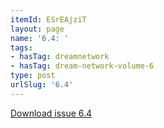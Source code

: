 ```yaml
---
itemId: ESrEAjziT
layout: page
name: '6.4: '
tags:
- hasTag: dreamnetwork
- hasTag: dream-network-volume-6
type: post
urlSlug: '6.4'
---
```

<a href="files/pdfs/Volume_6/6.4-Dream-Network-Bulletin_Volume-6-Number-4.pdf" download="">Download issue 6.4</a>